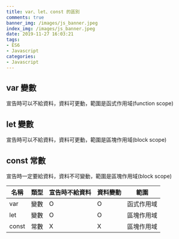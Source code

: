 ```yaml
---
title: var、let、const 的區別
comments: true
banner_img: /images/js_banner.jpeg
index_img: /images/js_banner.jpeg
date: 2019-11-27 16:03:21
tags: 
- ES6
- Javascript
categories: 
- Javascript
---
```

## var 變數
宣告時可以不給資料，資料可更動，範圍是函式作用域(function scope)

## let 變數
宣告時可以不給資料，資料可更動，範圍是區塊作用域(block scope)

## const 常數
宣告時一定要給資料，資料不可變動，範圍是區塊作用域(block scope)

 名稱 |類型|宣告時不給資料|資料變動|    範圍
-----|----|-------------|-------|----------
 var |變數|       O     |   O    |函式作用域
 let |變數|       O     |   O    |區塊作用域
const|常數|       X     |   X    |區塊作用域